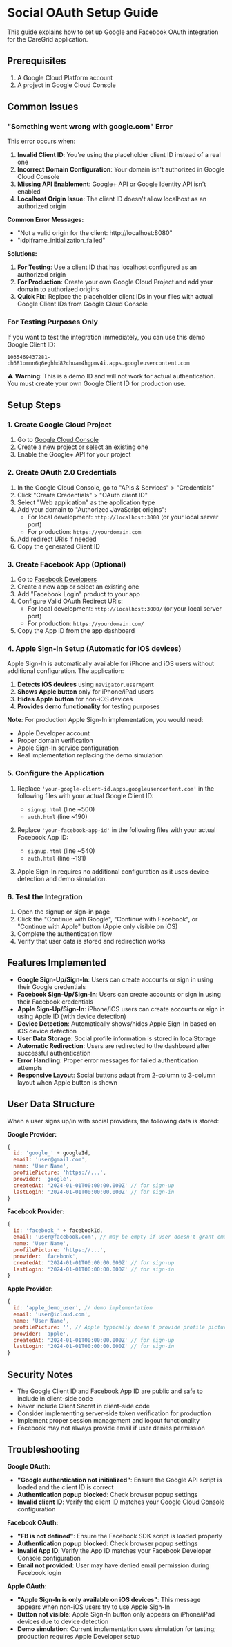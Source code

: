 # Social OAuth Setup Guide

This guide explains how to set up Google and Facebook OAuth integration for the CareGrid application.

## Prerequisites

1. A Google Cloud Platform account
2. A project in Google Cloud Console

## Common Issues

### "Something went wrong with google.com" Error

This error occurs when:
1. **Invalid Client ID**: You're using the placeholder client ID instead of a real one
2. **Incorrect Domain Configuration**: Your domain isn't authorized in Google Cloud Console
3. **Missing API Enablement**: Google+ API or Google Identity API isn't enabled
4. **Localhost Origin Issue**: The client ID doesn't allow localhost as an authorized origin

**Common Error Messages:**
- "Not a valid origin for the client: http://localhost:8080"
- "idpiframe_initialization_failed"

**Solutions:**
1. **For Testing**: Use a client ID that has localhost configured as an authorized origin
2. **For Production**: Create your own Google Cloud Project and add your domain to authorized origins
3. **Quick Fix**: Replace the placeholder client IDs in your files with actual Google Client IDs from Google Cloud Console

### For Testing Purposes Only

If you want to test the integration immediately, you can use this demo Google Client ID:
```
1035469437281-ch681omnn6q6eghhd82chuam4hgpmv4i.apps.googleusercontent.com
```

⚠️ **Warning**: This is a demo ID and will not work for actual authentication. You must create your own Google Client ID for production use.

## Setup Steps

### 1. Create Google Cloud Project

1. Go to [Google Cloud Console](https://console.cloud.google.com/)
2. Create a new project or select an existing one
3. Enable the Google+ API for your project

### 2. Create OAuth 2.0 Credentials

1. In the Google Cloud Console, go to "APIs & Services" > "Credentials"
2. Click "Create Credentials" > "OAuth client ID"
3. Select "Web application" as the application type
4. Add your domain to "Authorized JavaScript origins":
   - For local development: `http://localhost:3000` (or your local server port)
   - For production: `https://yourdomain.com`
5. Add redirect URIs if needed
6. Copy the generated Client ID

### 3. Create Facebook App (Optional)

1. Go to [Facebook Developers](https://developers.facebook.com/)
2. Create a new app or select an existing one
3. Add "Facebook Login" product to your app
4. Configure Valid OAuth Redirect URIs:
   - For local development: `http://localhost:3000/` (or your local server port)
   - For production: `https://yourdomain.com/`
5. Copy the App ID from the app dashboard

### 4. Apple Sign-In Setup (Automatic for iOS devices)

Apple Sign-In is automatically available for iPhone and iOS users without additional configuration. The application:

1. **Detects iOS devices** using `navigator.userAgent`
2. **Shows Apple button** only for iPhone/iPad users
3. **Hides Apple button** for non-iOS devices
4. **Provides demo functionality** for testing purposes

**Note**: For production Apple Sign-In implementation, you would need:
- Apple Developer account
- Proper domain verification
- Apple Sign-In service configuration
- Real implementation replacing the demo simulation

### 5. Configure the Application

1. Replace `'your-google-client-id.apps.googleusercontent.com'` in the following files with your actual Google Client ID:
   - `signup.html` (line ~500)
   - `auth.html` (line ~190)

2. Replace `'your-facebook-app-id'` in the following files with your actual Facebook App ID:
   - `signup.html` (line ~540)
   - `auth.html` (line ~191)

3. Apple Sign-In requires no additional configuration as it uses device detection and demo simulation.

### 6. Test the Integration

1. Open the signup or sign-in page
2. Click the "Continue with Google", "Continue with Facebook", or "Continue with Apple" button (Apple only visible on iOS)
3. Complete the authentication flow
4. Verify that user data is stored and redirection works

## Features Implemented

- **Google Sign-Up/Sign-In**: Users can create accounts or sign in using their Google credentials
- **Facebook Sign-Up/Sign-In**: Users can create accounts or sign in using their Facebook credentials
- **Apple Sign-Up/Sign-In**: iPhone/iOS users can create accounts or sign in using Apple ID (with device detection)
- **Device Detection**: Automatically shows/hides Apple Sign-In based on iOS device detection
- **User Data Storage**: Social profile information is stored in localStorage
- **Automatic Redirection**: Users are redirected to the dashboard after successful authentication
- **Error Handling**: Proper error messages for failed authentication attempts
- **Responsive Layout**: Social buttons adapt from 2-column to 3-column layout when Apple button is shown

## User Data Structure

When a user signs up/in with social providers, the following data is stored:

**Google Provider:**
```javascript
{
  id: 'google_' + googleId,
  email: 'user@gmail.com',
  name: 'User Name',
  profilePicture: 'https://...',
  provider: 'google',
  createdAt: '2024-01-01T00:00:00.000Z' // for sign-up
  lastLogin: '2024-01-01T00:00:00.000Z' // for sign-in
}
```

**Facebook Provider:**
```javascript
{
  id: 'facebook_' + facebookId,
  email: 'user@facebook.com', // may be empty if user doesn't grant email permission
  name: 'User Name',
  profilePicture: 'https://...',
  provider: 'facebook',
  createdAt: '2024-01-01T00:00:00.000Z' // for sign-up
  lastLogin: '2024-01-01T00:00:00.000Z' // for sign-in
}
```

**Apple Provider:**
```javascript
{
  id: 'apple_demo_user', // demo implementation
  email: 'user@icloud.com',
  name: 'User Name',
  profilePicture: '', // Apple typically doesn't provide profile pictures
  provider: 'apple',
  createdAt: '2024-01-01T00:00:00.000Z' // for sign-up
  lastLogin: '2024-01-01T00:00:00.000Z' // for sign-in
}
```

## Security Notes

- The Google Client ID and Facebook App ID are public and safe to include in client-side code
- Never include Client Secret in client-side code
- Consider implementing server-side token verification for production
- Implement proper session management and logout functionality
- Facebook may not always provide email if user denies permission

## Troubleshooting

**Google OAuth:**
- **"Google authentication not initialized"**: Ensure the Google API script is loaded and the client ID is correct
- **Authentication popup blocked**: Check browser popup settings
- **Invalid client ID**: Verify the client ID matches your Google Cloud Console configuration

**Facebook OAuth:**
- **"FB is not defined"**: Ensure the Facebook SDK script is loaded properly
- **Authentication popup blocked**: Check browser popup settings
- **Invalid App ID**: Verify the App ID matches your Facebook Developer Console configuration
- **Email not provided**: User may have denied email permission during Facebook login

**Apple OAuth:**
- **"Apple Sign-In is only available on iOS devices"**: This message appears when non-iOS users try to use Apple Sign-In
- **Button not visible**: Apple Sign-In button only appears on iPhone/iPad devices due to device detection
- **Demo simulation**: Current implementation uses simulation for testing; production requires Apple Developer setup